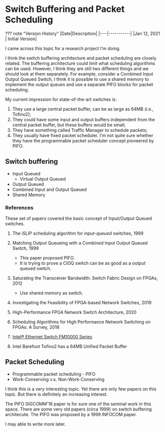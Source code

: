 # Switch Buffering and Packet Scheduling

??? note "Version History"
	|Date|Description|
	|:---|-----------|
	|Jan 12, 2021 | Initial Version|

I came across this topic for a research project I'm doing.

I think the switch buffering architecture and packet scheduling
are closely related. The buffering architecture could limit
what scheduling algorithms can be used.
However, I think they are still two different things
and we should look at them separately.
For example, consider a Combined Input Output Queued Switch,
I think it is possible to use a shared memory to implement
the output queues and use a separate PIFO blocks for packet scheduling.

My current impression for state-of-the-art switches is:
1) They use a large central packet buffer, can be as large as 64MB (i.e., Tofino2);
2) They could have some input and output buffers independent from the central packet buffer,
but these buffers would be small;
3) They have something called Traffic Manager to schedule packets;
4) They usually have fixed packet scheduler. I'm not quite sure whether
they have the programmable packet scheduler concept pioneered by PIFO.


## Switch buffering

- Input Queued
    - Virtual Output Queued
- Output Queued
- Combined Input and Output Queued
- Shared Memory

### References

These set of papers covered the basic concept of Input/Output Queued switches.

1. The iSLIP scheduling algorithm for *input-queued* switches, 1999
2. Matching Output Queueing with a Combined Input Output Queued Switch, 1999
    - This paper proposed PIFO.
    - It is trying to prove a CIOQ switch can be as good as a output queued switch.
3. Saturating the Transceiver Bandwidth: Switch Fabric Design on FPGAs, 2012
    - Use shared memory as switch.
4. Investigating the Feasibility of FPGA-based Network Switches, 2019
5. High-Performance FPGA Network Switch Architecture, 2020
6. Scheduling Algorithms for High Performance Network Switching on FPGAs: A Survey, 2018

1. [Intel® Ethernet Switch FM10000 Series](https://www.intel.com/content/www/us/en/design/products-and-solutions/networking-and-io/ethernet-switch-fm10000-series/technical-library.html?grouping=EMT_Content%20Type&sort=title:asc)
2. Intel Barefoot Tofino2 has a 64MB Unified Packet Buffer 

## Packet Scheduling

- Programmable packet scheduling - PIFO
- Work-Conserving v.s. Non-Work-Conserving

I think this is a very interesting topic. Yet there are
only few papers on this topic. But there is definitely an
increasing interest.

The PIFO SIGCOMM'16 paper is for sure one of the seminal work in this space. There are some very old papers (circa 1999) on switch buffering architecute. The PIFO was proposed by a 1999 INFOCOM paper.

I may able to write more later.
